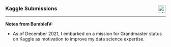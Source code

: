 ### Kaggle Submissions <img align="right" alt="git" width="24px" src="https://user-images.githubusercontent.com/67522964/147623227-9dbfbed3-bd34-46d7-9a02-ca11fff50add.png" />

___
**Notes from BumbleIV:** 
-  As of December 2021, I embarked on a mission for Grandmaster status on Kaggle as motivation to improve my data science expertise.
